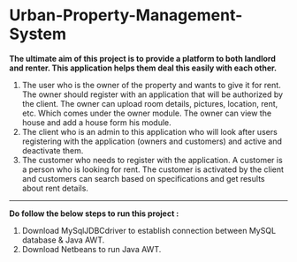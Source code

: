 # Urban-Property-Management-System
**The ultimate aim of this project is to provide a platform to both landlord and renter.  This application helps them deal this easily with each other.**

1. The user who is the owner of the property and wants to give it for rent. The owner 
should register with an application that will be authorized by the client. The owner 
can upload room details, pictures, location, rent, etc. Which comes under the owner 
module. The owner can view the house and add a house form his module.  
2. The client who is an admin to this application who will look after users registering 
with the application (owners and customers) and active and deactivate them.  
3. The customer who needs to register with the application. A customer is a person 
who is looking for rent. The customer is activated by the client and customers can 
search based on specifications and get results about rent details. 
-------------------------------------------------------------------------------------------------------------------------------------------------------
**Do follow the below steps to run this project :**
1. Download MySqlJDBCdriver to establish connection between MySQL database & Java AWT.
2. Download Netbeans to run Java AWT. 
